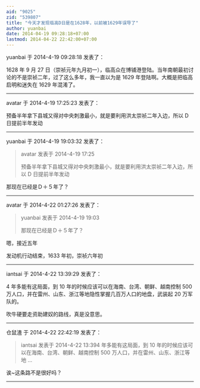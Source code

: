 ```yaml
---
aid: "9025"
zid: "539807"
title: "今天才发现临高D日是在1628年，以前被1629年误导了"
author: yuanbai
date: 2014-04-19 09:28:18+07:00
lastmod: 2014-04-22 22:42:00+07:00
---
```


yuanbai 于 2014-4-19 09:28:18 发表了：

1628 年 9 月 27 日（崇祯元年九月初一），临高众在博铺港登陆。当年南朝最初讨论的不是崇祯二年，过了这么多年，我一直以为是 1629 年登陆啊。大概是把临高启明和迷失在 1629 年混淆了。

---

avatar 于 2014-4-19 17:25:23 发表了：

预备半年拿下县城又得对中央刺激最小，就是要利用洪太崇祯二年入边，所以 D 日提前半年发动

---

yuanbai 于 2014-4-19 19:03:32 发表了：

> avatar 发表于 2014-4-19 17:25
>
> 预备半年拿下县城又得对中央刺激最小，就是要利用洪太崇祯二年入边，所以 D 日提前半年发动

那现在已经是Ｄ＋５年了？

---

avatar 于 2014-4-22 01:27:26 发表了：

> yuanbai 发表于 2014-4-19 19:03
>
> 那现在已经是Ｄ＋５年了？

嗯，接近五年

发动机行动结束，1633 年初，崇祯六年初

---

iantsai 于 2014-4-22 13:39:29 发表了：

4 年多能有这局面，到 10 年的时候应该可以在海南、台湾、朝鲜、越南控制 500 万人口，并在雷州、山东、浙江等地隐性掌握几百万人口的地盘，武装起 20 万军队的。

吹牛硬要走资助建奴的路线，真是没意思。

---

仓鼠渣 于 2014-4-22 22:42:19 发表了：

> iantsai 发表于 2014-4-22 13:394 年多能有这局面，到 10 年的时候应该可以在海南、台湾、朝鲜、越南控制 500 万人口，并在雷州、山东、浙江等地 ...

诶~这条路不是很好吗？

---
